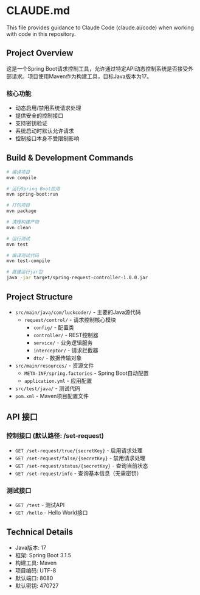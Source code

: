 # CLAUDE.md

This file provides guidance to Claude Code (claude.ai/code) when working with code in this repository.

## Project Overview

这是一个Spring Boot请求控制工具，允许通过特定API动态控制系统是否接受外部请求。项目使用Maven作为构建工具，目标Java版本为17。

### 核心功能
- 动态启用/禁用系统请求处理
- 提供安全的控制接口
- 支持密钥验证
- 系统启动时默认允许请求
- 控制接口本身不受限制影响

## Build & Development Commands

```bash
# 编译项目
mvn compile

# 运行Spring Boot应用
mvn spring-boot:run

# 打包项目
mvn package

# 清理构建产物
mvn clean

# 运行测试
mvn test

# 编译测试代码
mvn test-compile

# 直接运行jar包
java -jar target/spring-request-controller-1.0.0.jar
```

## Project Structure

- `src/main/java/com/luckcoder/` - 主要的Java源代码
  - `request/control/` - 请求控制核心模块
    - `config/` - 配置类
    - `controller/` - REST控制器
    - `service/` - 业务逻辑服务
    - `interceptor/` - 请求拦截器
    - `dto/` - 数据传输对象
- `src/main/resources/` - 资源文件
  - `META-INF/spring.factories` - Spring Boot自动配置
  - `application.yml` - 应用配置
- `src/test/java/` - 测试代码
- `pom.xml` - Maven项目配置文件

## API 接口

### 控制接口 (默认路径: /set-request)
- `GET /set-request/true/{secretKey}` - 启用请求处理
- `GET /set-request/false/{secretKey}` - 禁用请求处理
- `GET /set-request/status/{secretKey}` - 查询当前状态
- `GET /set-request/info` - 查询基本信息（无需密钥）

### 测试接口
- `GET /test` - 测试API
- `GET /hello` - Hello World接口

## Technical Details

- Java版本: 17
- 框架: Spring Boot 3.1.5
- 构建工具: Maven 
- 项目编码: UTF-8
- 默认端口: 8080
- 默认密钥: 470727